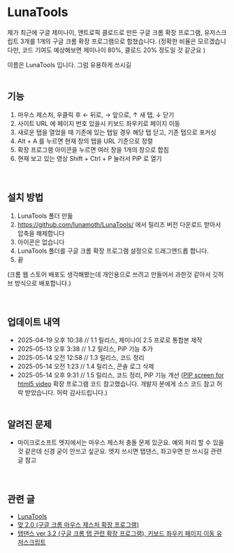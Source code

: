 # LunaTools
제가 최근에 구글 제미나이, 앤트로픽 클로드로 만든 구글 크롬 확장 프로그램, 유저스크립트 3개를 1개의 구글 크롬 확장 프로그램으로 합쳤습니다. (정확한 비율은 모르겠습니다만, 코드 기여도 예상해보면 제미나이 80%, 클로드 20% 정도일 것 같군요 ) 

이름은 LunaTools 입니다. 그럼 유용하게 쓰시길
<br><br>

## 기능

1. 마우스 제스처, 우클릭 후 ← 뒤로, → 앞으로, ↑ 새 탭, ↓ 닫기    
2. 사이트 URL 에 페이지 번호 있을시 키보드 좌우키로 페이지 이동
3. 새로운 탭을 열었을 때 기존에 있는 탭일 경우 해당 탭 닫고, 기존 탭으로 포커싱
4. Alt + A 를 누르면 현재 창의 탭을 URL 기준으로 정렬
5. 확장 프로그램 아이콘을 누르면 여러 창을 1개의 창으로 합침
6. 현재 보고 있는 영상 Shift + Ctrl + P 눌러서 PiP 로 열기  
<br/><br>

## 설치 방법

 1. LunaTools 폴더 만듦
 2. https://github.com/lunamoth/LunaTools/ 에서 릴리즈 버전 다운로드 받아서 압축을 해제합니다
 3. 아이콘은 없습니다
 4. LunaTools 폴더를 구글 크롬 확장 프로그램 설정으로 드래그앤드롭 합니다.
 5. 끝

(크롬 웹 스토어 배포도 생각해봤는데 개인용으로 쓰려고 만들어서 과한것 같아서 깃허브 방식으로 배포합니다.)<br/>
<br><br/>

## 업데이트 내역
* 2025-04-19 오후 10:38 // 1.1 릴리스, 제미나이 2.5 프로로 통합본 제작
* 2025-05-13 오후 3:38 // 1.2 릴리스, PiP 기능 추가
* 2025-05-14 오전 12:58 // 1.3 릴리스, 코드 정리
* 2025-05-14 오전 1:23 // 1.4 릴리스, 콘솔 로그 삭제
* 2025-05-14 오후 9:31 // 1.5 릴리스, 코드 정리, PiP 기능 개선 ([PIP screen for html5 video](https://chromewebstore.google.com/detail/pip-screen-for-html5-vide/ebgihmollhfickaopoldkikdnipmdemg?hl=ko) 확장 프로그램 코드 참고했습니다. 개발자 분에게 소스 코드 참고 허락 받았습니다. 허락 감사드립니다.)
<br/><br>

## 알려진 문제
*   마이크로소프트 엣지에서는 마우스 제스처 충돌 문제 있군요. 예외 처리 할 수 있을 것 같은데 신경 굳이 안쓰고 싶군요. 엣지 쓰시면 탭댄스, 좌고우면 만 쓰시길 관련 글 참고<br/>
<br><br/>

## 관련 글
*   [LunaTools](http://lunamoth.com/2319)
*   [맞 2.0 (구글 크롬 마우스 제스처 확장 프로그램)](http://lunamoth.com/2318)   
*   [탭댄스 ver 3.2 (구글 크롬 탭 관련 확장 프로그램), 키보드 좌우키 페이지 이동 유저스크립트](http://lunamoth.com/2314)
